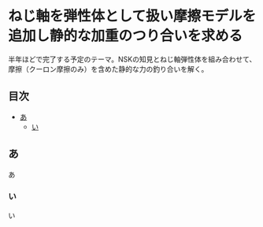 # ねじ軸を弾性体として扱い摩擦モデルを追加し静的な加重のつり合いを求める

半年ほどで完了する予定のテーマ。NSKの知見とねじ軸弾性体を組み合わせて、摩擦（クーロン摩擦のみ）を含めた静的な力の釣り合いを解く。

## 目次

<!-- @import "[TOC]" {cmd="toc" depthFrom=2 depthTo=3 orderedList=false} -->

<!-- code_chunk_output -->

- [あ](#あ)
  - [い](#い)

<!-- /code_chunk_output -->



## あ
あ

### い
い
